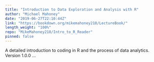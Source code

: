 ```yaml
---
title: "Introduction to Data Exploration and Analysis with R"
author: "Michael Mahoney"
date: "2019-06-27T22:10:44Z"
link: "https://bookdown.org/mikemahoney218/LectureBook/"
length_weight: "100%"
repo: "MikeMahoney218/Intro_to_R_Reader"
pinned: false
---
```


A detailed introduction to coding in R and the process of data analytics. Version 1.0.0 ...

